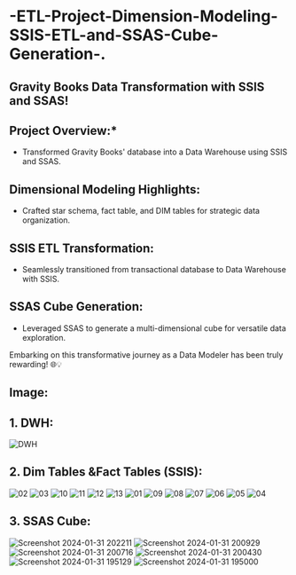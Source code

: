 # -ETL-Project-Dimension-Modeling-SSIS-ETL-and-SSAS-Cube-Generation-.

 ## Gravity Books Data Transformation with SSIS and SSAS!

## Project Overview:*
- Transformed Gravity Books' database into a Data Warehouse using SSIS and SSAS.

## Dimensional Modeling Highlights:
- Crafted star schema, fact table, and DIM tables for strategic data organization.

## SSIS ETL Transformation:
- Seamlessly transitioned from transactional database to Data Warehouse with SSIS.

## SSAS Cube Generation:
- Leveraged SSAS to generate a multi-dimensional cube for versatile data exploration.

Embarking on this transformative journey as a Data Modeler has been truly rewarding! 🌐💡

## Image: 
## 1. DWH:
![DWH](https://github.com/karimdiab97/-ETL-Project-Dimension-Modeling-SSIS-ETL-and-SSAS-Cube-Generation-.-/assets/101432419/b5e9baa5-b81c-436c-9d1c-e6cc58f3d400)

## 2. Dim Tables &Fact Tables (SSIS):
![02](https://github.com/karimdiab97/-ETL-Project-Dimension-Modeling-SSIS-ETL-and-SSAS-Cube-Generation-.-/assets/101432419/8156195b-6b59-4001-ad8a-591fa717a514)
![03](https://github.com/karimdiab97/-ETL-Project-Dimension-Modeling-SSIS-ETL-and-SSAS-Cube-Generation-.-/assets/101432419/4abc44f0-adc3-4c96-b0b7-cfe7e4c24ed7)
![10](https://github.com/karimdiab97/-ETL-Project-Dimension-Modeling-SSIS-ETL-and-SSAS-Cube-Generation-.-/assets/101432419/e65a9976-df97-40c9-88ee-014e7bb20e7f)
![11](https://github.com/karimdiab97/-ETL-Project-Dimension-Modeling-SSIS-ETL-and-SSAS-Cube-Generation-.-/assets/101432419/467d9eb9-6be2-468c-bfc3-587035be9f86)
![12](https://github.com/karimdiab97/-ETL-Project-Dimension-Modeling-SSIS-ETL-and-SSAS-Cube-Generation-.-/assets/101432419/ad382f4a-97e4-4c3f-baab-df63804d83b1)
![13](https://github.com/karimdiab97/-ETL-Project-Dimension-Modeling-SSIS-ETL-and-SSAS-Cube-Generation-.-/assets/101432419/9d8c35b7-3cbb-4c11-875f-2cee394533e3)
![01](https://github.com/karimdiab97/-ETL-Project-Dimension-Modeling-SSIS-ETL-and-SSAS-Cube-Generation-.-/assets/101432419/58c7774c-d241-4ced-9cc6-e4ff76eb8a33)
![09](https://github.com/karimdiab97/-ETL-Project-Dimension-Modeling-SSIS-ETL-and-SSAS-Cube-Generation-.-/assets/101432419/7c2461ec-0ad8-400e-b174-c75ce69de925)
![08](https://github.com/karimdiab97/-ETL-Project-Dimension-Modeling-SSIS-ETL-and-SSAS-Cube-Generation-.-/assets/101432419/7fc0afad-2aab-430f-b7f1-0da09a85992a)
![07](https://github.com/karimdiab97/-ETL-Project-Dimension-Modeling-SSIS-ETL-and-SSAS-Cube-Generation-.-/assets/101432419/5502e5bf-7bf7-42d0-b91f-b3f9f90ae772)
![06](https://github.com/karimdiab97/-ETL-Project-Dimension-Modeling-SSIS-ETL-and-SSAS-Cube-Generation-.-/assets/101432419/977afc08-8ea1-4557-b996-93b23ef56ba3)
![05](https://github.com/karimdiab97/-ETL-Project-Dimension-Modeling-SSIS-ETL-and-SSAS-Cube-Generation-.-/assets/101432419/0f578e57-6aa7-48e6-8b89-fa90fe4f3e4b)
![04](https://github.com/karimdiab97/-ETL-Project-Dimension-Modeling-SSIS-ETL-and-SSAS-Cube-Generation-.-/assets/101432419/bbe0951f-8193-4014-9681-027ba7baf7e7)

## 3. SSAS Cube:
![Screenshot 2024-01-31 202211](https://github.com/karimdiab97/-ETL-Project-Dimension-Modeling-SSIS-ETL-and-SSAS-Cube-Generation-.-/assets/101432419/2a53b4ee-45a1-4e08-9322-5b2a4856f498)
![Screenshot 2024-01-31 200929](https://github.com/karimdiab97/-ETL-Project-Dimension-Modeling-SSIS-ETL-and-SSAS-Cube-Generation-.-/assets/101432419/8467fd26-ec8b-4834-b716-4e0c36fa1139)
![Screenshot 2024-01-31 200716](https://github.com/karimdiab97/-ETL-Project-Dimension-Modeling-SSIS-ETL-and-SSAS-Cube-Generation-.-/assets/101432419/ed2d68ec-25ee-4a16-8f0e-4225d42d1a26)
![Screenshot 2024-01-31 200430](https://github.com/karimdiab97/-ETL-Project-Dimension-Modeling-SSIS-ETL-and-SSAS-Cube-Generation-.-/assets/101432419/081bb328-a11c-4157-bf21-1ffbda9cd4b7)
![Screenshot 2024-01-31 195129](https://github.com/karimdiab97/-ETL-Project-Dimension-Modeling-SSIS-ETL-and-SSAS-Cube-Generation-.-/assets/101432419/78f8c2b6-0572-48f7-add7-fd35a056c96f)
![Screenshot 2024-01-31 195000](https://github.com/karimdiab97/-ETL-Project-Dimension-Modeling-SSIS-ETL-and-SSAS-Cube-Generation-.-/assets/101432419/f53d7f12-42a7-4d68-aa5b-202dadeab961)
